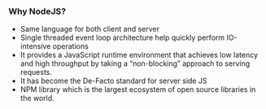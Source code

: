 ### Why NodeJS?

- Same language for both client and server
- Single threaded event loop architecture help quickly perform IO-intensive operations
- It provides a JavaScript runtime environment that achieves low latency and high throughput by taking a “non-blocking” approach to serving requests.
- It has become the De-Facto standard for server side JS
- NPM library which is the largest ecosystem of open source libraries in the world.
